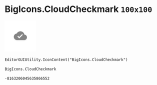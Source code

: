 # BigIcons.CloudCheckmark `100x100`
<img src="/img/BigIcons.CloudCheckmark.png" width=100 height=100>

``` CSharp
EditorGUIUtility.IconContent("BigIcons.CloudCheckmark")
```
```
BigIcons.CloudCheckmark
```
```
-8163206045635866552
```
